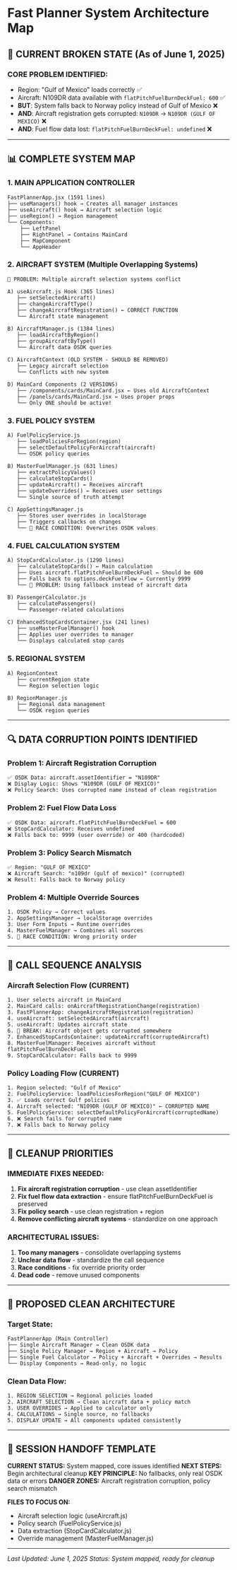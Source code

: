 
# Fast Planner System Architecture Map

## 🚨 CURRENT BROKEN STATE (As of June 1, 2025)

### **CORE PROBLEM IDENTIFIED:**
- Region: "Gulf of Mexico" loads correctly ✅
- Aircraft: N109DR data available with `flatPitchFuelBurnDeckFuel: 600` ✅
- **BUT**: System falls back to Norway policy instead of Gulf of Mexico ❌
- **AND**: Aircraft registration gets corrupted: `N109DR` → `N109DR (GULF OF MEXICO)` ❌
- **AND**: Fuel flow data lost: `flatPitchFuelBurnDeckFuel: undefined` ❌

---

## 📊 COMPLETE SYSTEM MAP

### **1. MAIN APPLICATION CONTROLLER**
```
FastPlannerApp.jsx (1591 lines)
├── useManagers() hook → Creates all manager instances
├── useAircraft() hook → Aircraft selection logic
├── useRegion() → Region management
└── Components:
    ├── LeftPanel
    ├── RightPanel → Contains MainCard
    ├── MapComponent
    └── AppHeader
```

### **2. AIRCRAFT SYSTEM (Multiple Overlapping Systems)**
```
🔴 PROBLEM: Multiple aircraft selection systems conflict

A) useAircraft.js Hook (365 lines)
   ├── setSelectedAircraft()
   ├── changeAircraftType()
   ├── changeAircraftRegistration() ← CORRECT FUNCTION
   └── Aircraft state management

B) AircraftManager.js (1384 lines) 
   ├── loadAircraftByRegion()
   ├── groupAircraftByType()
   └── Aircraft data OSDK queries

C) AircraftContext (OLD SYSTEM - SHOULD BE REMOVED)
   ├── Legacy aircraft selection
   └── Conflicts with new system

D) MainCard Components (2 VERSIONS)
   ├── /components/cards/MainCard.jsx ← Uses old AircraftContext
   ├── /panels/cards/MainCard.jsx ← Uses proper props
   └── Only ONE should be active!
```

### **3. FUEL POLICY SYSTEM**
```
A) FuelPolicyService.js
   ├── loadPoliciesForRegion(region)
   ├── selectDefaultPolicyForAircraft(aircraft)
   └── OSDK policy queries

B) MasterFuelManager.js (631 lines)
   ├── extractPolicyValues() 
   ├── calculateStopCards()
   ├── updateAircraft() ← Receives aircraft
   ├── updateOverrides() ← Receives user settings
   └── Single source of truth attempt

C) AppSettingsManager.js 
   ├── Stores user overrides in localStorage
   ├── Triggers callbacks on changes
   └── 🔴 RACE CONDITION: Overwrites OSDK values
```

### **4. FUEL CALCULATION SYSTEM**
```
A) StopCardCalculator.js (1290 lines)
   ├── calculateStopCards() ← Main calculation
   ├── Uses aircraft.flatPitchFuelBurnDeckFuel ← Should be 600
   ├── Falls back to options.deckFuelFlow ← Currently 9999
   └── 🔴 PROBLEM: Using fallback instead of aircraft data

B) PassengerCalculator.js
   ├── calculatePassengers()
   └── Passenger-related calculations

C) EnhancedStopCardsContainer.jsx (241 lines)
   ├── useMasterFuelManager() hook
   ├── Applies user overrides to manager
   └── Displays calculated stop cards
```

### **5. REGIONAL SYSTEM**
```
A) RegionContext
   ├── currentRegion state
   └── Region selection logic

B) RegionManager.js
   ├── Regional data management
   └── OSDK region queries
```

---

## 🔍 DATA CORRUPTION POINTS IDENTIFIED

### **Problem 1: Aircraft Registration Corruption**
```
✅ OSDK Data: aircraft.assetIdentifier = "N109DR"
❌ Display Logic: Shows "N109DR (GULF OF MEXICO)"  
❌ Policy Search: Uses corrupted name instead of clean registration
```

### **Problem 2: Fuel Flow Data Loss**
```
✅ OSDK Data: aircraft.flatPitchFuelBurnDeckFuel = 600
❌ StopCardCalculator: Receives undefined
❌ Falls back to: 9999 (user override) or 400 (hardcoded)
```

### **Problem 3: Policy Search Mismatch**
```
✅ Region: "GULF OF MEXICO" 
❌ Aircraft Search: "n109dr (gulf of mexico)" (corrupted)
❌ Result: Falls back to Norway policy
```

### **Problem 4: Multiple Override Sources**
```
1. OSDK Policy → Correct values
2. AppSettingsManager → localStorage overrides 
3. User Form Inputs → Runtime overrides
4. MasterFuelManager → Combines all sources
5. 🔴 RACE CONDITION: Wrong priority order
```

---

## 🎯 CALL SEQUENCE ANALYSIS

### **Aircraft Selection Flow (CURRENT)**
```
1. User selects aircraft in MainCard
2. MainCard calls: onAircraftRegistrationChange(registration)
3. FastPlannerApp: changeAircraftRegistration(registration)
4. useAircraft: setSelectedAircraft(aircraft) 
5. useAircraft: Updates aircraft state
6. 🔴 BREAK: Aircraft object gets corrupted somewhere
7. EnhancedStopCardsContainer: updateAircraft(corruptedAircraft)
8. MasterFuelManager: Receives aircraft without flatPitchFuelBurnDeckFuel
9. StopCardCalculator: Falls back to 9999
```

### **Policy Loading Flow (CURRENT)**
```
1. Region selected: "Gulf of Mexico"
2. FuelPolicyService: loadPoliciesForRegion("GULF OF MEXICO")
3. ✅ Loads correct Gulf policies
4. Aircraft selected: "N109DR (GULF OF MEXICO)" ← CORRUPTED NAME
5. FuelPolicyService: selectDefaultPolicyForAircraft(corruptedName)
6. ❌ Search fails for corrupted name
7. ❌ Falls back to Norway policy
```

---

## 🧹 CLEANUP PRIORITIES

### **IMMEDIATE FIXES NEEDED:**
1. **Fix aircraft registration corruption** - use clean assetIdentifier
2. **Fix fuel flow data extraction** - ensure flatPitchFuelBurnDeckFuel is preserved
3. **Fix policy search** - use clean registration + region
4. **Remove conflicting aircraft systems** - standardize on one approach

### **ARCHITECTURAL ISSUES:**
1. **Too many managers** - consolidate overlapping systems
2. **Unclear data flow** - standardize the call sequence
3. **Race conditions** - fix override priority order
4. **Dead code** - remove unused components

---

## 🚀 PROPOSED CLEAN ARCHITECTURE

### **Target State:**
```
FastPlannerApp (Main Controller)
├── Single Aircraft Manager → Clean OSDK data
├── Single Policy Manager → Region + Aircraft → Policy
├── Single Fuel Calculator → Policy + Aircraft + Overrides → Results
└── Display Components → Read-only, no logic
```

### **Clean Data Flow:**
```
1. REGION SELECTION → Regional policies loaded
2. AIRCRAFT SELECTION → Clean aircraft data + policy match
3. USER OVERRIDES → Applied to calculator only
4. CALCULATIONS → Single source, no fallbacks
5. DISPLAY UPDATE → All components updated consistently
```

---

## 📝 SESSION HANDOFF TEMPLATE

**CURRENT STATUS:** System mapped, core issues identified
**NEXT STEPS:** Begin architectural cleanup
**KEY PRINCIPLE:** No fallbacks, only real OSDK data or errors
**DANGER ZONES:** Aircraft registration corruption, policy search mismatch

**FILES TO FOCUS ON:**
- Aircraft selection logic (useAircraft.js)
- Policy search (FuelPolicyService.js) 
- Data extraction (StopCardCalculator.js)
- Override management (MasterFuelManager.js)

---

*Last Updated: June 1, 2025*
*Status: System mapped, ready for cleanup*